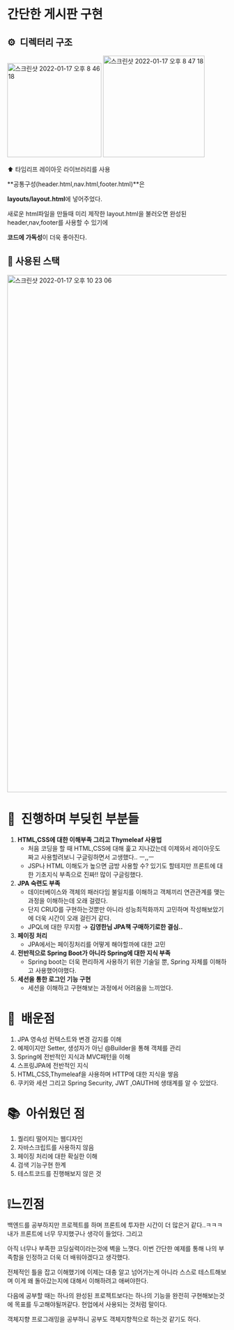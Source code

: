 # 간단한 게시판 구현

## ⚙️  디렉터리 구조

<img width="216" alt="스크린샷 2022-01-17 오후 8 46 18" src="https://user-images.githubusercontent.com/80299170/149775800-99c15032-0b27-49dc-8d00-36cbdcfab1ce.png">
<img width="233" alt="스크린샷 2022-01-17 오후 8 47 18" src="https://user-images.githubusercontent.com/80299170/149777051-608806bf-9267-4e4e-a0e9-ceb9ee901469.png">

⬆️  타임리프 레이아웃 라이브러리를 사용

**공통구성(header.html,nav.html,footer.html)**은

**layouts/layout.html**에 넣어주었다. 

새로운 html파일을 만들때 미리 제작한 layout.html을 불러오면 완성된 header,nav,footer를 사용할 수 있기에

**코드에 가독성**이 더욱 좋아진다.

## 📝  사용된 스택

<img width="1187" alt="스크린샷 2022-01-17 오후 10 23 06" src="https://user-images.githubusercontent.com/80299170/149777400-7c23ff7f-9aca-4447-9440-6df046f9a058.png">

# 📌  진행하며 부딪힌 부분들

1. **HTML,CSS에 대한 이해부족 그리고 Thymeleaf 사용법**
    - 처음 코딩을 할 때 HTML,CSS에 대해 훑고 지나갔는데 이제와서 레이아웃도 짜고 사용할려보니 구글링하면서 고생했다.. ㅡ,,ㅡ
    - JSP나 HTML 이해도가 높으면 금방 사용할 수? 있기도 할테지만 프론트에 대한 기초지식 부족으로 진짜!! 많이 구글링했다.
2. **JPA 숙련도 부족**
    - 데이터베이스와 객체의 패러다임 불일치를 이해하고 객체끼리 연관관계를 맺는과정을 이해하는데 오래 걸렸다.
    - 단지 CRUD를 구현하는것뿐만 아니라 성능최적화까지 고민하며 작성해보았기에 더욱 시간이 오래 걸린거 같다.
    - JPQL에 대한 무지함 → **김영한님 JPA책 구매하기로한 결심..**
3. **페이징 처리**
    - JPA에서는 페이징처리를 어떻게 해야할까에 대한 고민
4. **전반적으로 Spring Boot가 아니라 Spring에 대한 지식 부족**
    - Spring boot는 더욱 편리하게 사용하기 위한 기술일 뿐, Spring 자체를 이해하고 사용했어야했다.
5. **세션을 통한 로그인 기능 구현**
    - 세션을 이해하고 구현해보는 과정에서 어려움을 느끼었다.

# 📎  배운점

1. JPA 영속성 컨텍스트와 변경 감지를 이해
2. 예제이지만 Setter, 생성자가 아닌 @Builder을 통해 객체를 관리
3. Spring에 전반적인 지식과 MVC패턴을 이해
4. 스프링JPA에 전반적인 지식
5. HTML,CSS,Thymeleaf을 사용하며 HTTP에 대한 지식을 쌓음
6. 쿠키와 세션 그리고 Spring Security, JWT ,OAUTH에 생태계를 알 수 있었다.

# 📚  아쉬웠던 점
1. 퀄리티 떨어지는 웹디자인
2. 자바스크립트를 사용하지 않음
3. 페이징 처리에 대한 확실한 이해
4. 검색 기능구현 한계
5. 테스트코드를 진행해보지 않은 것

# ❕느낀점
백엔드를 공부하지만 프로젝트를 하며 프론트에 투자한 시간이 더 많은거 같다..ㅋㅋㅋ 내가 프론트에 너무 무지했구나 생각이 들었다. 그리고

아직 너무나 부족한 코딩실력이라는것에 벽을 느꼇다. 이번 간단한 예제를 통해 나의 부족함을 인정하고 더욱 더 배워야겠다고 생각했다.

전체적인 틀을 잡고 이해했기에 이제는 대충 알고 넘어가는게 아니라 스스로 테스트해보며 이게 왜 돌아갔는지에 대해서 이해하려고 애써야한다.

다음에 공부할 때는 하나의 완성된 프로젝트보다는 하나의 기능을 완전히 구현해보는것에 목표를 두고해야될꺼같다. 현업에서 사용되는 것처럼 말이다.

객체지향 프로그래밍을 공부하니 공부도 객체지향적으로 하는것 같기도 하다.
